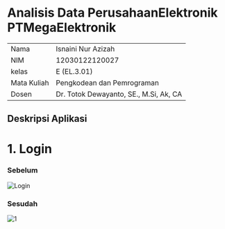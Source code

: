 # Analisis Data PerusahaanElektronik PTMegaElektronik
<table align="center">
  <tr><td>Nama</td><td>Isnaini Nur Azizah</td></tr> 
  <tr><td>NIM</td><td>12030122120027</td></tr>
  <tr><td>kelas</td><td>E (EL.3.01)</td></tr>
  <tr><td>Mata Kuliah</td><td>Pengkodean dan Pemrograman</td></tr>
  <tr><td>Dosen</td><td>Dr. Totok Dewayanto, SE., M.Si, Ak, CA</td></tr>
</table>

## Deskripsi Aplikasi

# 1. Login
### Sebelum
![Login](https://github.com/IsnainiNurAzizah/PengkodeandanPemrograman_Pos_KasirCVIsnain/assets/151497035/0aa6a0e8-125b-42d7-af92-9d9edb6fa00f)
### Sesudah
![1](https://github.com/IsnainiNurAzizah/PengkodeandanPemrograman_Pos_KasirCVIsnain/assets/151497035/1ce1c21f-00e3-4ec8-996f-0375e77bd899)
